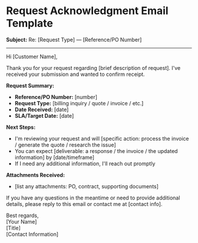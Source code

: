 # Request Acknowledgment Email Template

**Subject:** Re: [Request Type] — [Reference/PO Number]

---

Hi [Customer Name],

Thank you for your request regarding [brief description of request]. I've received your submission and wanted to confirm receipt.

**Request Summary:**
- **Reference/PO Number:** [number]
- **Request Type:** [billing inquiry / quote / invoice / etc.]
- **Date Received:** [date]
- **SLA/Target Date:** [date]

**Next Steps:**
- I'm reviewing your request and will [specific action: process the invoice / generate the quote / research the issue]
- You can expect [deliverable: a response / the invoice / the updated information] by [date/timeframe]
- If I need any additional information, I'll reach out promptly

**Attachments Received:**
- [list any attachments: PO, contract, supporting documents]

If you have any questions in the meantime or need to provide additional details, please reply to this email or contact me at [contact info].

Best regards,  
[Your Name]  
[Title]  
[Contact Information]
